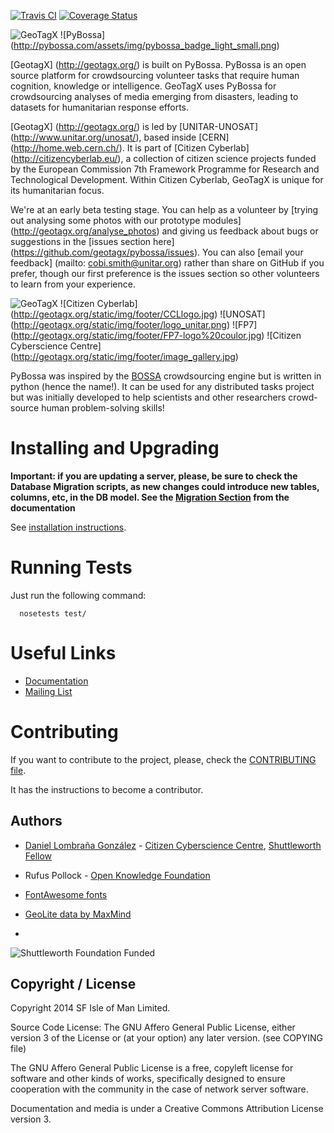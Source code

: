 [![Travis CI](https://travis-ci.org/PyBossa/pybossa.png?branch=master)](https://travis-ci.org/#!/PyBossa/pybossa)  [![Coverage Status](https://coveralls.io/repos/PyBossa/pybossa/badge.png)](https://coveralls.io/r/PyBossa/pybossa?branch=master)

![GeoTagX](http://geotagx.org/static/img/default_logo.png) ![PyBossa] (http://pybossa.com/assets/img/pybossa_badge_light_small.png)

[GeotagX] (http://geotagx.org/) is built on PyBossa. PyBossa is an open source platform for crowdsourcing volunteer tasks that require human cognition, knowledge or intelligence. GeoTagX uses PyBossa for crowdsourcing analyses of media emerging from disasters, leading to datasets for humanitarian response efforts.  

[GeotagX] (http://geotagx.org/) is led by [UNITAR-UNOSAT] (http://www.unitar.org/unosat/), based inside [CERN] (http://home.web.cern.ch/). It is part of [Citizen Cyberlab] (http://citizencyberlab.eu/), a collection of citizen science projects funded by the European Commission 7th Framework Programme for Research and Technological Development. Within Citizen Cyberlab,  GeoTagX is unique for its humanitarian focus. 

We're at an early beta testing stage. You can help as a volunteer by [trying out analysing some photos with our prototype modules] (http://geotagx.org/analyse_photos) and giving us feedback about bugs or suggestions in the [issues section here] (https://github.com/geotagx/pybossa/issues). You can also [email your feedback] (mailto: cobi.smith@unitar.org) rather than share on GitHub if you prefer, though our first preference is the issues section so other volunteers to learn from your experience. 

![GeoTagX](http://geotagx.org/static/img/default_logo.png) 
![Citizen Cyberlab] (http://geotagx.org/static/img/footer/CCLlogo.jpg) 
![UNOSAT] (http://geotagx.org/static/img/footer/logo_unitar.png) 
![FP7] (http://geotagx.org/static/img/footer/FP7-logo%20coulor.jpg) 
![Citizen Cyberscience Centre] (http://geotagx.org/static/img/footer/image_gallery.jpg)   

PyBossa was inspired by the [BOSSA](http://bossa.berkeley.edu/) crowdsourcing engine but is written in
python (hence the name!). It can be used for any distributed tasks project
but was initially developed to help scientists and other researchers
crowd-source human problem-solving skills!

# Installing and Upgrading

**Important: if you are updating a server, please, be sure to check the
Database Migration scripts, as new changes could introduce new tables,
columns, etc, in the DB model. See the [Migration Section](http://docs.pybossa.com/en/latest/install.html#migrating-the-database-table-structure) from the
documentation**

See [installation instructions](http://docs.pybossa.com/en/latest/install.html).

# Running Tests

Just run the following command:

```
  nosetests test/
```

# Useful Links

* [Documentation](http://docs.pybossa.com/)
* [Mailing List](http://lists.okfn.org/mailman/listinfo/open-science-dev)

# Contributing

If you want to contribute to the project, please, check the
[CONTRIBUTING file](CONTRIBUTING.md).

It has the instructions to become a contributor.

## Authors

* [Daniel Lombraña González](http://daniellombrana.es) - [Citizen Cyberscience Centre](http://citizencyberscience.net/), [Shuttleworth Fellow](http://www.shuttleworthfoundation.org/fellows/daniel-lombrana/)
* Rufus Pollock - [Open Knowledge Foundation](http://okfn.org/)

* [FontAwesome fonts](http://fortawesome.github.com/Font-Awesome/)
* [GeoLite data by MaxMind](http://www.maxmind.com)
* 

![Shuttleworth Foundation Funded](http://pybossa.com/assets/img/shuttleworth-funded.png)

## Copyright / License

Copyright 2014 SF Isle of Man Limited. 

Source Code License: The GNU Affero General Public License, either version 3 of the License
or (at your option) any later version. (see COPYING file)

The GNU Affero General Public License is a free, copyleft license for
software and other kinds of works, specifically designed to ensure
cooperation with the community in the case of network server software.

Documentation and media is under a Creative Commons Attribution License version
3.
